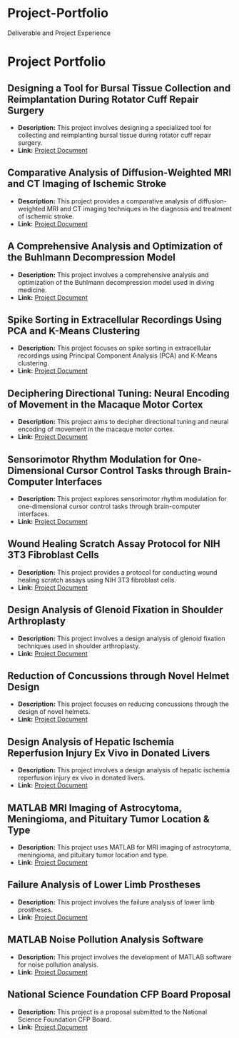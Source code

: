 # Project-Portfolio
Deliverable and Project Experience

# Project Portfolio

## Designing a Tool for Bursal Tissue Collection and Reimplantation During Rotator Cuff Repair Surgery
- **Description:** This project involves designing a specialized tool for collecting and reimplanting bursal tissue during rotator cuff repair surgery.
- **Link:** [Project Document](https://drive.google.com/file/d/16Ek2p0mjrt76OYikFZ3ZW6TZvu9ysPjz/view?usp=drive_link)

## Comparative Analysis of Diffusion-Weighted MRI and CT Imaging of Ischemic Stroke
- **Description:** This project provides a comparative analysis of diffusion-weighted MRI and CT imaging techniques in the diagnosis and treatment of ischemic stroke.
- **Link:** [Project Document](https://drive.google.com/file/d/1RFFSyy9d_gZm_Q2Ia9SyW6CzUYUtGBoa/view?usp=drive_link)

## A Comprehensive Analysis and Optimization of the Buhlmann Decompression Model
- **Description:** This project involves a comprehensive analysis and optimization of the Buhlmann decompression model used in diving medicine.
- **Link:** [Project Document](https://drive.google.com/file/d/1vo69MMLdg7ICgPVg1trFFXM_XHF9XOYq/view?usp=drive_link)

## Spike Sorting in Extracellular Recordings Using PCA and K-Means Clustering
- **Description:** This project focuses on spike sorting in extracellular recordings using Principal Component Analysis (PCA) and K-Means clustering.
- **Link:** [Project Document](https://drive.google.com/file/d/1H290368wGpDDwENU4F6FyYaLouGvaKv4/view?usp=drive_link)

## Deciphering Directional Tuning: Neural Encoding of Movement in the Macaque Motor Cortex
- **Description:** This project aims to decipher directional tuning and neural encoding of movement in the macaque motor cortex.
- **Link:** [Project Document](https://drive.google.com/file/d/1uUXFGowbtasazHrwBDSZ8wul4ZErgzgh/view?usp=drive_link)

## Sensorimotor Rhythm Modulation for One-Dimensional Cursor Control Tasks through Brain-Computer Interfaces
- **Description:** This project explores sensorimotor rhythm modulation for one-dimensional cursor control tasks through brain-computer interfaces.
- **Link:** [Project Document](https://drive.google.com/file/d/1ZM5O258XE5ObjZJyA4-xNTFD_E5e48mw/view?usp=drive_link)

## Wound Healing Scratch Assay Protocol for NIH 3T3 Fibroblast Cells
- **Description:** This project provides a protocol for conducting wound healing scratch assays using NIH 3T3 fibroblast cells.
- **Link:** [Project Document](https://drive.google.com/file/d/1XVOkvp7nRX5_d-8sOiEIFfGQ5LDVGRZ0/view?usp=drive_link)

## Design Analysis of Glenoid Fixation in Shoulder Arthroplasty
- **Description:** This project involves a design analysis of glenoid fixation techniques used in shoulder arthroplasty.
- **Link:** [Project Document](https://drive.google.com/file/d/1WegVOc_1FEcqS_MysT926oXW_ftyCCOr/view?usp=drive_link)

## Reduction of Concussions through Novel Helmet Design
- **Description:** This project focuses on reducing concussions through the design of novel helmets.
- **Link:** [Project Document](https://drive.google.com/file/d/1WegVOc_1FEcqS_MysT926oXW_ftyCCOr/view?usp=drive_link)

## Design Analysis of Hepatic Ischemia Reperfusion Injury Ex Vivo in Donated Livers
- **Description:** This project involves a design analysis of hepatic ischemia reperfusion injury ex vivo in donated livers.
- **Link:** [Project Document](https://drive.google.com/file/d/1QE6YSIb5xp_YwIdx-Ww32z5bztWAAPG8/view?usp=drive_link)

## MATLAB MRI Imaging of Astrocytoma, Meningioma, and Pituitary Tumor Location & Type
- **Description:** This project uses MATLAB for MRI imaging of astrocytoma, meningioma, and pituitary tumor location and type.
- **Link:** [Project Document](https://drive.google.com/file/d/1rT8o_AE0kLalkrHz7TqoE5dNk6pCME4X/view?usp=drive_link)

## Failure Analysis of Lower Limb Prostheses
- **Description:** This project involves the failure analysis of lower limb prostheses.
- **Link:** [Project Document](https://drive.google.com/file/d/14O57qNqt39jCI2dkhugzChKEoRaLZL49/view?usp=drive_link)

## MATLAB Noise Pollution Analysis Software
- **Description:** This project involves the development of MATLAB software for noise pollution analysis.
- **Link:** [Project Document](https://drive.google.com/file/d/14O57qNqt39jCI2dkhugzChKEoRaLZL49/view?usp=drive_link)

## National Science Foundation CFP Board Proposal
- **Description:** This project is a proposal submitted to the National Science Foundation CFP Board.
- **Link:** [Project Document](https://drive.google.com/file/d/1zkC8oIIAIHRj2OTRP4oAu0XbiLVsIMZ9/view?usp=drive_link)
